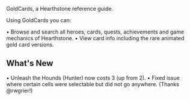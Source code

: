 GoldCards, a Hearthstone reference guide.

Using GoldCards you can:

• Browse and search all heroes, cards, quests, achievements and game mechanics of Hearthstone.
• View card info including the rare animated gold card versions.

## What's New

• Unleash the Hounds (Hunter) now costs 3 (up from 2).
• Fixed issue where certain cells were selectable but did not go anywhere. (Thanks @rwgrier!)